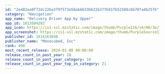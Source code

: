 ```yaml
---
id: "2e482aa9f72dc22ba3f9f573e58ab6633b622b37fb91fb52508c6b70fa4b25fb"
category: "Navigation"
app_name: "Delivery Driver App by Upper"
app_id: 1613504282
app_icon: https://is1-ssl.mzstatic.com/image/thumb/Purple116/v4/00/3e/7b/003e7b09-f897-05df-7616-546174157772/AppIcon-1x_U007emarketing-0-10-0-85-220.png/1024x1024bb.png
app_screenshot: https://is1-ssl.mzstatic.com/image/thumb/PurpleSource112/v4/73/02/4e/73024e8e-49ed-192a-0ef5-92aea604c076/1bf0990a-67e0-4fba-b2f2-104ab9804c2f_01.png/1242x2688bb.png
publisher_id: 1616163698
publisher_name: "Monocubed, Inc"
rank: 490
most_recent_release: 2024-01-08 00:00:00
release_count_in_past_year: 18
release_count_in_past_year_category: 10
release_count_in_past_year_top_in_category: 21
---
```

